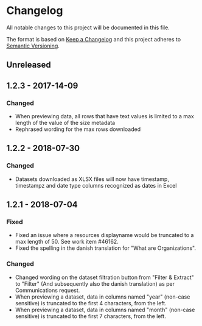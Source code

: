 # Changelog
All notable changes to this project will be documented in this file.

The format is based on [Keep a Changelog](http://keepachangelog.com/en/1.0.0/)
and this project adheres to [Semantic Versioning](http://semver.org/spec/v2.0.0.html).

## Unreleased
## 1.2.3 - 2017-14-09
### Changed
- When previewing data, all rows that have text values is limited to a max
length of the value of the size metadata
- Rephrased wording for the max rows downloaded
## 1.2.2 - 2018-07-30
### Changed
- Datasets downloaded as XLSX files will now have timestamp, timestampz and
date type columns recognized as dates in Excel
## 1.2.1 - 2018-07-04
### Fixed
- Fixed an issue where a resources displayname would be truncated to a max
length of 50. See work item #46162.
- Fixed the spelling in the  danish translation for "What are Organizations".
### Changed
- Changed wording on the dataset filtration button from "Filter & Extract" to
"Filter" (And subsequently also the danish translation) as per Communications
request.
- When previewing a dataset, data in columns named "year" (non-case sensitive)
is truncated to the first 4 characters, from the left.
- When previewing a dataset, data in columns named "month" (non-case sensitive)
is truncated to the first 7 characters, from the left.
